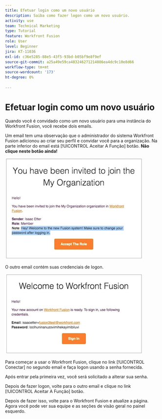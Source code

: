 ```yaml
---
title: Efetuar login como um novo usuário
description: Saiba como fazer logon como um novo usuário.
activity: use
team: Technical Marketing
type: Tutorial
feature: Workfront Fusion
role: User
level: Beginner
jira: KT-11036
exl-id: c36e5285-88e5-43f5-93bd-b05bf9e8f9ef
source-git-commit: a25a49e59ca483246271214886ea4dc9c10e8d66
workflow-type: tm+mt
source-wordcount: '173'
ht-degree: 0%

---
```


# Efetuar login como um novo usuário

Quando você é convidado como um novo usuário para uma instância do Workfront Fusion, você recebe dois emails.

Um email tem uma observação que o administrador do sistema Workfront Fusion adicionou ao criar seu perfil e convidar você para a organização. Na parte inferior do email está [!UICONTROL Aceitar A Função] botão. **Não clique neste botão ainda!**

![Uma imagem do convite por email](assets/new-user-1.png)

O outro email contém suas credenciais de logon.

![Uma imagem do convite por email](assets/new-user-2.png)

Para começar a usar o Workfront Fusion, clique no link [!UICONTROL Conectar] no segundo email e faça logon usando a senha fornecida.

Após entrar pela primeira vez, você será solicitado a alterar sua senha.

Depois de fazer logon, volte para o outro email e clique no link [!UICONTROL Aceitar A Função] botão.

Depois de fazer isso, volte para o Workfront Fusion e atualize a página. Agora você pode ver sua equipe e as seções de visão geral no painel esquerdo.
